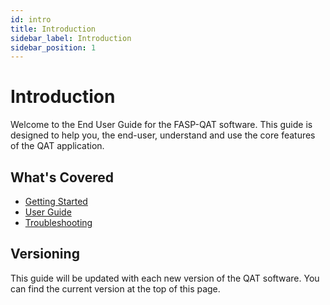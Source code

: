 ```yaml
---
id: intro
title: Introduction
sidebar_label: Introduction
sidebar_position: 1
---
```


# Introduction

Welcome to the End User Guide for the FASP-QAT software. This guide is designed to help you, the end-user, understand and use the core features of the QAT application.

## What's Covered
- [Getting Started](./getting-started.md)
- [User Guide](./user-guide.md)
- [Troubleshooting](./troubleshooting.md)

## Versioning
This guide will be updated with each new version of the QAT software. You can find the current version at the top of this page.
